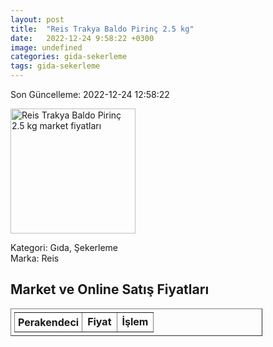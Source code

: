 ```yaml
---
layout: post
title:  "Reis Trakya Baldo Pirinç 2.5 kg"
date:   2022-12-24 9:58:22 +0300
image: undefined
categories: gida-sekerleme
tags: gida-sekerleme
---
```


Son Güncelleme: 2022-12-24 12:58:22

<img src="undefined" width="200" alt="Reis Trakya Baldo Pirinç 2.5 kg market fiyatları" />

Kategori: Gıda, Şekerleme
<br />
Marka: Reis

<h2>Market ve Online Satış Fiyatları</h2>

<table border="1" style="padding: 5px;width:80%;">
  <tr>
    <td style="padding: 5px;"><strong>Perakendeci</strong></td>
    <td><strong>Fiyat</strong></td>
    <td><strong>İşlem</strong></td>
  </tr>
  
</table>
